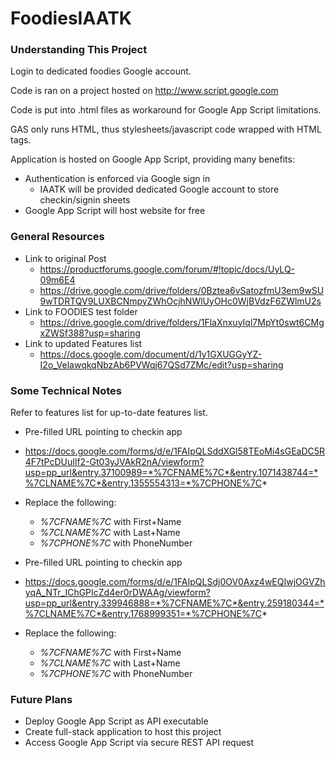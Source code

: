 # FoodiesIAATK

### Understanding This Project
Login to dedicated foodies Google account.

Code is ran on a project hosted on http://www.script.google.com

Code is put into .html files as workaround for Google App Script limitations.

GAS only runs HTML, thus stylesheets/javascript code wrapped with HTML tags.

Application is hosted on Google App Script, providing many benefits:
* Authentication is enforced via Google sign in
    * IAATK will be provided dedicated Google account to store checkin/signin sheets
* Google App Script will host website for free

### General Resources
* Link to original Post
    * https://productforums.google.com/forum/#!topic/docs/UyLQ-09m6E4
    * https://drive.google.com/drive/folders/0Bztea6vSatozfmU3em9wSU9wTDRTQV9LUXBCNmpyZWhOcjhNWlUyOHc0WjBVdzF6ZWlmU2s
* Link to FOODIES test folder
    * https://drive.google.com/drive/folders/1FlaXnxuyIql7MpYt0swt6CMgxZWSf388?usp=sharing
* Link to updated Features list
    * https://docs.google.com/document/d/1y1GXUGGyYZ-I2o_VelawqkqNbzAb6PVWqj67QSd7ZMc/edit?usp=sharing

### Some Technical Notes
Refer to features list for up-to-date features list.

* Pre-filled URL pointing to checkin app
* https://docs.google.com/forms/d/e/1FAIpQLSddXGl58TEoMi4sGEaDC5R4F7tPcDUuIlf2-Gt03yJVAkR2nA/viewform?usp=pp_url&entry.37100989=*%7CFNAME%7C*&entry.1071438744=*%7CLNAME%7C*&entry.1355554313=*%7CPHONE%7C*
* Replace the following:
    * *%7CFNAME%7C* with First+Name
    * *%7CLNAME%7C* with Last+Name
    * *%7CPHONE%7C* with PhoneNumber

* Pre-filled URL pointing to checkin app
* https://docs.google.com/forms/d/e/1FAIpQLSdj0OV0Axz4wEQIwjOGVZhyqA_NTr_IChGPIcZd4er0rDWAAg/viewform?usp=pp_url&entry.339946888=*%7CFNAME%7C*&entry.259180344=*%7CLNAME%7C*&entry.1768999351=*%7CPHONE%7C*
* Replace the following:
    * *%7CFNAME%7C* with First+Name
    * *%7CLNAME%7C* with Last+Name
    * *%7CPHONE%7C* with PhoneNumber

### Future Plans
* Deploy Google App Script as API executable
* Create full-stack application to host this project
* Access Google App Script via secure REST API request
